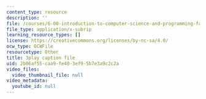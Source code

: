 ```yaml
---
content_type: resource
description: ''
file: /courses/6-00-introduction-to-computer-science-and-programming-fall-2008/2b06af55caa9fe403ef95b7e3a9c2c2a_ZbIpjf0QEPI.srt
file_type: application/x-subrip
learning_resource_types: []
license: https://creativecommons.org/licenses/by-nc-sa/4.0/
ocw_type: OCWFile
resourcetype: Other
title: 3play caption file
uid: 2b06af55-caa9-fe40-3ef9-5b7e3a9c2c2a
video_files:
  video_thumbnail_file: null
video_metadata:
  youtube_id: null
---
```


